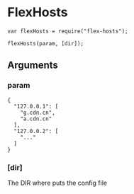 # FlexHosts

```
var flexHosts = require("flex-hosts");

flexHosts(param, [dir]);
```

## Arguments

### param

```
{
  "127.0.0.1": [
    "g.cdn.cn",
    "a.cdn.cn"
  ],
  "127.0.0.2": [
    "..."
  ]
}
```

### [dir]

The DIR where puts the config file